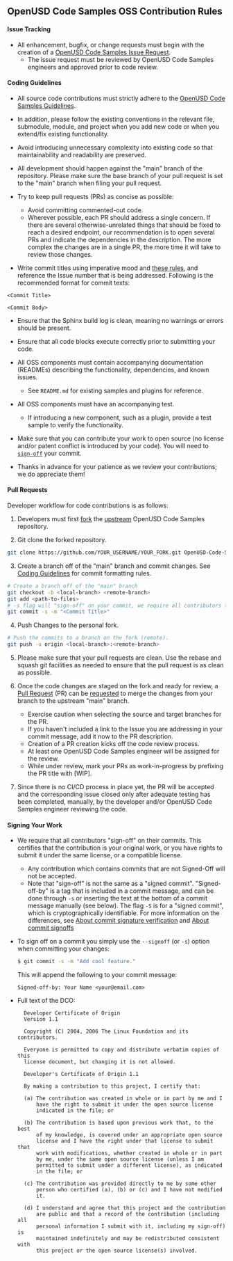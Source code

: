 
## OpenUSD Code Samples OSS Contribution Rules

#### Issue Tracking

* All enhancement, bugfix, or change requests must begin with the creation of a [OpenUSD Code Samples Issue Request](https://github.com/NVIDIA-Omniverse/OpenUSD-Code-Samples/issues).
  * The issue request must be reviewed by OpenUSD Code Samples engineers and approved prior to code review.


#### Coding Guidelines

- All source code contributions must strictly adhere to the [OpenUSD Code Samples Guidelines](CODE-SAMPLE-GUIDELINES.md).

- In addition, please follow the existing conventions in the relevant file, submodule, module, and project when you add new code or when you extend/fix existing functionality.

- Avoid introducing unnecessary complexity into existing code so that maintainability and readability are preserved.

- All development should happen against the "main" branch of the repository. Please make sure the base branch of your pull request is set to the "main" branch when filing your pull request.

- Try to keep pull requests (PRs) as concise as possible:
  - Avoid committing commented-out code.
  - Wherever possible, each PR should address a single concern. If there are several otherwise-unrelated things that should be fixed to reach a desired endpoint, our recommendation is to open several PRs and indicate the dependencies in the description. The more complex the changes are in a single PR, the more time it will take to review those changes.

- Write commit titles using imperative mood and [these rules](https://chris.beams.io/posts/git-commit/), and reference the Issue number that is being addressed. Following is the recommended format for commit texts:
```
<Commit Title>

<Commit Body>
```

- Ensure that the Sphinx build log is clean, meaning no warnings or errors should be present.

- Ensure that all code blocks execute correctly prior to submitting your code.

- All OSS components must contain accompanying documentation (READMEs) describing the functionality, dependencies, and known issues.

  - See `README.md` for existing samples and plugins for reference.

- All OSS components must have an accompanying test.

  - If introducing a new component, such as a plugin, provide a test sample to verify the functionality.

- Make sure that you can contribute your work to open source (no license and/or patent conflict is introduced by your code). You will need to [`sign-off`](#signing-your-work) your commit.

- Thanks in advance for your patience as we review your contributions; we do appreciate them!


#### Pull Requests
Developer workflow for code contributions is as follows:

1. Developers must first [fork](https://help.github.com/en/articles/fork-a-repo) the [upstream](https://github.com/NVIDIA-Omniverse/OpenUSD-Code-Samples) OpenUSD Code Samples repository.

2. Git clone the forked repository.
  ```bash
git clone https://github.com/YOUR_USERNAME/YOUR_FORK.git OpenUSD-Code-Samples
  ```

3. Create a branch off of the "main" branch and commit changes. See [Coding Guidelines](#coding-guidelines) for commit formatting rules.

```bash
# Create a branch off of the "main" branch
git checkout -b <local-branch> <remote-branch>
git add <path-to-files>
# -s flag will "sign-off" on your commit, we require all contributors to sign-off on their commits. See below for more
git commit -s -m "<Commit Title>"
```

4. Push Changes to the personal fork.
  ```bash
# Push the commits to a branch on the fork (remote).  
git push -u origin <local-branch>:<remote-branch>
  ```

5. Please make sure that your pull requests are clean. Use the rebase and squash git facilities as needed to ensure that the pull request is as clean as possible.

6. Once the code changes are staged on the fork and ready for review, a [Pull Request](https://help.github.com/en/articles/about-pull-requests) (PR) can be [requested](https://help.github.com/en/articles/creating-a-pull-request) to merge the changes from your branch to the upstream "main" branch.
    * Exercise caution when selecting the source and target branches for the PR.
    * If you haven't included a link to the Issue you are addressing in your commit message, add it now to the PR description.
    * Creation of a PR creation kicks off the code review process.
    * At least one OpenUSD Code Samples engineer will be assigned for the review.
    * While under review, mark your PRs as work-in-progress by prefixing the PR title with [WIP].

7. Since there is no CI/CD process in place yet, the PR will be accepted and the corresponding issue closed only after adequate testing has been completed, manually, by the developer and/or OpenUSD Code Samples engineer reviewing the code.


#### Signing Your Work

* We require that all contributors "sign-off" on their commits. This certifies that the contribution is your original work, or you have rights to submit it under the same license, or a compatible license.

  * Any contribution which contains commits that are not Signed-Off will not be accepted.
  * Note that "sign-off" is not the same as a "signed commit". "Signed-off-by" is a tag that is included in a commit message, and can be done through `-s` or inserting the text at the bottom of a commit message manually (see below). The flag `-S` is for a "signed commit", which is cryptographically identifiable. For more information on the differences, see [About commit signature verification](https://docs.github.com/en/authentication/managing-commit-signature-verification/about-commit-signature-verification) and [About commit signoffs](https://docs.github.com/en/repositories/managing-your-repositorys-settings-and-features/managing-repository-settings/managing-the-commit-signoff-policy-for-your-repository#about-commit-signoffs)

* To sign off on a commit you simply use the `--signoff` (or `-s`) option when committing your changes:
  ```bash
  $ git commit -s -m "Add cool feature."
  ```
  This will append the following to your commit message:
  ```
  Signed-off-by: Your Name <your@email.com>
  ```

* Full text of the DCO:

  ```
    Developer Certificate of Origin
    Version 1.1

    Copyright (C) 2004, 2006 The Linux Foundation and its contributors.

    Everyone is permitted to copy and distribute verbatim copies of this
    license document, but changing it is not allowed.

    Developer's Certificate of Origin 1.1

    By making a contribution to this project, I certify that:

    (a) The contribution was created in whole or in part by me and I
        have the right to submit it under the open source license
        indicated in the file; or

    (b) The contribution is based upon previous work that, to the best
        of my knowledge, is covered under an appropriate open source
        license and I have the right under that license to submit that
        work with modifications, whether created in whole or in part
        by me, under the same open source license (unless I am
        permitted to submit under a different license), as indicated
        in the file; or

    (c) The contribution was provided directly to me by some other
        person who certified (a), (b) or (c) and I have not modified
        it.

    (d) I understand and agree that this project and the contribution
        are public and that a record of the contribution (including all
        personal information I submit with it, including my sign-off) is
        maintained indefinitely and may be redistributed consistent with
        this project or the open source license(s) involved.
  ```